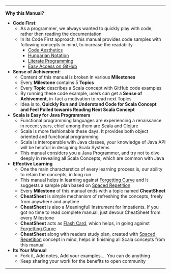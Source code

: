 
---

**Why this Manual?**

* **Code First**: 
  * As a programmer, we always wanted to quickly play with code, rather then reading the documentation
  * In its Code First approach, this manual provides code samples with following concepts in mind, to increase the readablity 
    * [Code Aesthetics](http://wonko.com/post/code_aesthetics)
    * [Hungarian Notation](https://en.wikipedia.org/wiki/Hungarian_notation)
    * [Literate Programming](https://en.wikipedia.org/wiki/Literate_programming)
    * [Easy Access on GitHub](http://inbravo.github.io/scala-src)
* **Sense of Achivement:**
  * Content of this manual is broken in various **Milestones**
  * Every **Milestone** contains 5 **Topics**
  * Every **Topic** describes a Scala concept with GitHub code examples
  * By running these code example, users can get a **Sense of Achivement**, in-fact a motivation to read next Topics
  * Idea is to, **Quickly Run and Understand Code for Scala Concept and Feel Pulled towards Reading Next Scala Concept**
* **Scala is Easy for Java Programmers**
  * Functional programming languages are experiencing a renaissance in recent years, chief among them are Scala and Clojure
  * Scala is more fashionable these days. It provides both object oriented and functional programming 
  * Scala is interoperable with Java classes, your knowledge of Java API will be helpfull in designing Scala Systems
  * This manual considers you a Java Programmer, and try not to dive deeply in revealing all Scala Concepts, which are common with Java
* **Effective Learning**
  * One the main characterstics of every learning process is, our ability to retain the concepts, in long run
  * This manual helps in learning against [Forgetting Curve](https://en.wikipedia.org/wiki/Forgetting_curve) and It suggests a sample plan based on [Spaced Repetition](https://en.wikipedia.org/wiki/Spaced_repetition)
  * Every **Milestone** of this manual ends with a topic named **CheatSheet**
  * **CheatSheet** is simple mechanism of refreshing the concepts, freely from anywhere and anytime
  * **CheatSheet** is also a Meaningfull Instrument for Impatients. If you got no time to read complete manual, just devour CheatSheet from every Milestone
  * **CheatSheet** acts as [Flash Card](https://en.wikipedia.org/wiki/Flashcard), which helps, in going against [Forgetting Curve](https://en.wikipedia.org/wiki/Forgetting_curve)
  * **CheatSheet** along with readers study plan, created with [Spaced Repetition](https://en.wikipedia.org/wiki/Spaced_repetition) concept in mind, helps in finishing all Scala concepts from this manual
* **Its Your Manual**
  * Fork it, Add notes, Add your examples.... You can do anything
  * Keep sharing your work for the benefits to open community

---



